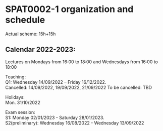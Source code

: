 # SPAT0002-1 organization and schedule  

Actual scheme: 15h+15h   

## Calendar 2022-2023:   

Lectures on Mondays from 16:00 to 18:00 
         and Wednesdays from 16:00 to 18:00 

Teaching:    
Q1: Wednesday 14/09/2022 – Friday 16/12/2022.    
Cancelled: 14/09/2022, 19/09/2022, 21/09/2022
To be cancelled: TBD

Holidays:   
Mon. 31/10/2022    

Exam session:     
S1: Monday 02/01/2023 - Saturday 28/01/2023.   
S2(preliminary): Wednesday 16/08/2022 - Wednesday 13/09/2022     
